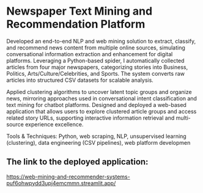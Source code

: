 # Newspaper Text Mining and Recommendation Platform

Developed an end-to-end NLP and web mining solution to extract, classify, and recommend news content from multiple online sources, simulating conversational information extraction and enhancement for digital platforms. Leveraging a Python-based spider, I automatically collected articles from four major newspapers, categorizing stories into Business, Politics, Arts/Culture/Celebrities, and Sports. The system converts raw articles into structured CSV datasets for scalable analysis.

Applied clustering algorithms to uncover latent topic groups and organize news, mirroring approaches used in conversational intent classification and text mining for chatbot platforms. Designed and deployed a web-based application that allows users to explore clustered article groups and access related story URLs, supporting interactive information retrieval and multi-source experience excellence.

Tools & Techniques: Python, web scraping, NLP, unsupervised learning (clustering), data engineering (CSV pipelines), web platform developmen

## The link to the deployed application:
https://web-mining-and-recommender-systems-puf6ohwpydd3upj4emcmmn.streamlit.app/

